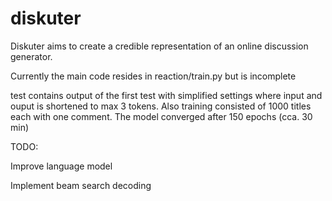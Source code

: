 # diskuter
Diskuter aims to create a credible representation of an online discussion generator.


Currently the main code resides in reaction/train.py but is incomplete



test contains output of the first test with simplified settings where input and ouput is shortened to max 3 tokens.
Also training consisted of 1000 titles each with one comment.
The model converged after 150 epochs (cca. 30 min)





TODO:

Improve language model

Implement beam search decoding

